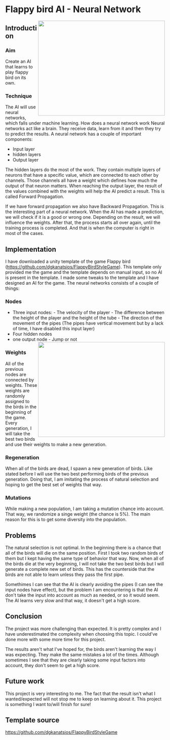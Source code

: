 # Flappy bird AI - Neural Network
<img align="right" width="400" height="300" src="https://user-images.githubusercontent.com/35957790/150399731-c7b7d4fb-ffa7-4a37-96c5-93e3f9ae69bc.gif">


## Introduction
### Aim
Create an AI that learns to play flappy bird on its own.
### Technique
 The AI will use neural networks, which falls under machine learning.
How does a neural network work
Neural networks act like a brain. They receive data, learn from it and then they try to predict the results.
A neural network has a couple of important components:
- Input layer
- hidden layers
- Output layer

The hidden layers do the most of the work. They contain multiple layers of neurons that have a specific value, which are connected to each other by channels. Those channels all have a weight which defines how much the output of that neuron matters.
When reaching the output layer, the result of the values combined with the weights will help the AI predict a result. This is called Forward Propagation.

If we have forward propagation we also have Backward Propagation. This is the interesting part of a neural network. When the AI has made a prediction, we will check if it is a good or wrong one. Depending on the result, we will influence the weights. After that, the process starts all over again, until the training process is completed. And that is when the computer is right in most of the cases.

## Implementation
I have downloaded a unity template of the game Flappy bird (https://github.com/dgkanatsios/FlappyBirdStyleGame). This template only provided me the game and the template depends on manual input, so no AI is present in the template. I made some tweaks to the template and I have designed an AI for the game. The neural networks consists of a couple of things:
### Nodes
 
- Three input nodes:
       - The velocity of the player
       - The difference between the height of the player and the height of the tube
       - The direction of the movement of the pipes (The pipes have vertical movement but by a lack of time, I have disabled this input layer)
 - Four hidden nodes
 - one output node 
       - Jump or not
      <img align="right" width="400" height="300" src="https://user-images.githubusercontent.com/35957790/150419615-b274b197-730c-4f3f-ad70-7537a62152da.png">
### Weights
All of the previous nodes are connected by weights. These weights are randomly assigned to the birds in the beginning of the game. Every generation, I will take the best two birds and use their weights to make a new generation.
### Regeneration
When all of the birds are dead, I spawn a new generation of birds. Like stated before I will use the two best performing birds of the previous generation. Doing that, I am imitating the process of natural selection and hoping to get the best set of weights that way.

### Mutations
While making a new population, I am taking a mutation chance into account. That way, we randomize a singe weight (the chance is 5%). The main reason for this is to get some diversity into the population.

## Problems
The natural selection is not optimal. In the beginning there is a chance that all of the birds will die on the same position. First I took two random birds of them but I kept having the same type of behavior that way. Now, when all of the birds die at the very beginning, I will not take the two best birds but I will generate a complete new set of birds. This has the counterside that the birds are not able to learn unless they pass the first pipe.

Somethimes I can see that the AI is clearly avoiding the pipes (I can see the input nodes have effect), but the problem I am encountering is that the AI don't take the input into account as much as needed, or so it would seem. The AI learns very slow and that way, it doesn't get a high score.

## Conclusion
The project was more challenging than expected. It is pretty complex and I have underestimated the complexity when choosing this topic. I could've done more with some more time for this project.

The results aren't what I've hoped for, the birds aren't learning the way I was expecting. They make the same mistakes a lot of the times. Although sometimes I see that they are clearly taking some input factors into account, they don't seem to get a high score.

## Future work
This project is very interesting to me. The fact that the result isn't what I wanted/expected will not stop me to keep on learning about it. This project is something I want to/will finish for sure!

## Template source

https://github.com/dgkanatsios/FlappyBirdStyleGame
